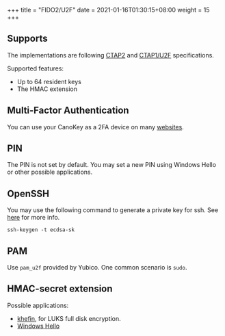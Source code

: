 +++
title = "FIDO2/U2F"
date =  2021-01-16T01:30:15+08:00
weight = 15
+++

## Supports

The implementations are following [CTAP2](https://fidoalliance.org/specs/fido-v2.0-ps-20190130/fido-client-to-authenticator-protocol-v2.0-ps-20190130.html) and [CTAP1/U2F](https://fidoalliance.org/specs/fido-u2f-v1.0-ps-20141009/fido-u2f-hid-protocol-ps-20141009.html) specifications.

Supported features:

- Up to 64 resident keys
- The HMAC extension

## Multi-Factor Authentication

You can use your CanoKey as a 2FA device on many [websites](https://www.dongleauth.info/).

## PIN

The PIN is not set by default. You may set a new PIN using Windows Hello or other possible applications.

## OpenSSH

You may use the following command to generate a private key for ssh. See [here](https://undeadly.org/cgi?action=article;sid=20191115064850) for more info.

```
ssh-keygen -t ecdsa-sk
```

## PAM

Use `pam_u2f` provided by Yubico. One common scenario is `sudo`.

## HMAC-secret extension

Possible applications:

- [khefin](https://github.com/mjec/khefin), for LUKS full disk encryption.
- [Windows Hello](https://docs.microsoft.com/en-us/windows/security/identity-protection/hello-for-business/microsoft-compatible-security-key)

